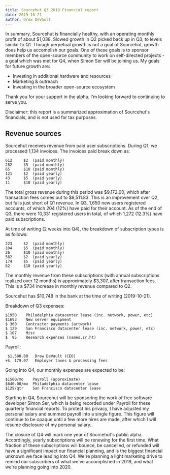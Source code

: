 ```yaml
---
title: Sourcehut Q3 2019 Financial report
date: 2019-10-21
author: Drew DeVault
---
```


In summary, Sourcehut is financially healthy, with an operating monthly profit
of about $1,038. Slowed growth in Q2 picked back up in Q3, to levels similar to
Q1. Though perpetual growth is not a goal of Sourcehut, growth does help us
accomplish our goals. One of these goals is to sponsor members of the
open-source community to work on self-directed projects - a goal which was met
for Q4, when Simon Ser will be joining us. My goals for future growth are:

- Investing in additional hardware and resources
- Marketing & outreach
- Investing in the broader open-source ecosystem

Thank you for your support in the alpha. I'm looking forward to continuing to
serve you.

Disclaimer: this report is a summarized approximation of Sourcehut's financials,
and is not used for tax purposes.

## Revenue sources

Sourcehut receives revenue from paid user subscriptions. During Q1, we processed
1,134 invoices. The invoices paid break down as:

    612     $2  (paid monthly)
    282     $5  (paid monthly)
    65      $10 (paid monthly)
    121     $2  (paid yearly)
    43      $5  (paid yearly)
    11      $10 (paid yearly)

The total gross revenue during this period was $9,172.00, which after
transaction fees comes out to $8,511.83. This is an improvement over Q2, but
falls just short of Q1 revenue. In Q3, 1,650 new users registered accounts, of
which 204 (12%) have paid for their account. As of the end of Q3, there were
10,331 registered users in total, of which 1,272 (12.3%) have paid
subscriptions.

At time of writing (2 weeks into Q4), the breakdown of subscription types is as
follows:

    223     $2  (paid monthly)
    104     $5  (paid monthly)
    26      $10 (paid monthly)
    582     $2  (paid yearly)
    174     $5  (paid yearly)
    62      $10 (paid yearly)

The monthly revenue from these subscriptions (with annual subscriptions realized
over 12 months) is approximately $3,307, after transaction fees. This is a $734
increase in monthly revenue compared to Q2.

Sourcehut has $10,748 in the bank at the time of writing (2019-10-21).

Breakdown of Q3 expenses:

    $1950    Philadelphia datacenter lease (inc. network, power, etc)
    $1693    New server equipment
    $ 360    Contractor payments (artwork)
    $ 129    San Francisco datacenter lease (inc. network, power, etc)
    $ 107    Misc
    $  95    Research expenses (names.sr.ht)

Payroll:

     $1,500.00   Drew DeVault (CEO)
    +$  179.07   Employer taxes & processing fees

Going into Q4, our monthly expenses are expected to be:

    $1500/mo    Payroll (approximate)
    $640.00/mo  Philadelphia datacenter lease
    $129/qtr    San Francisco datacenter lease

Starting in Q4, Sourcehut will be sponsoring the work of free software developer
Simon Ser, which is being recorded under Payroll for these quarterly financial
reports. To protect his privacy, I have adjusted my personal salary and summed
payroll into a single figure. This figure will continue to be opaque until a few
more hires are made, after which I will resume disclosure of my personal salary.

The closure of Q4 will mark one year of Sourcehut's public alpha.  Accordingly,
yearly subscriptions will be renewing for the first time.  What fraction of
these subscriptions will bounce, be cancelled, or refunded will have a
significant impact our financial planning, and is the biggest financial unknown
we face leading into Q4. We're planning a light marketing drive to remind our
subscribers of what we've accomplished in 2019, and what we're planning going
into 2020.

